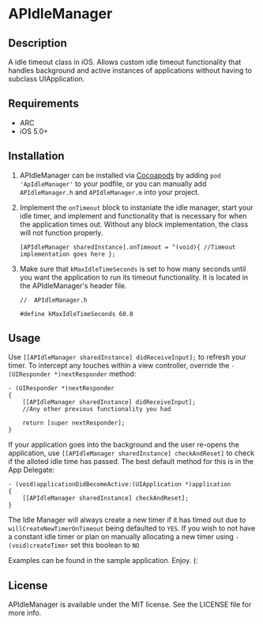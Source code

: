 # APIdleManager

## Description

A idle timeout class in iOS. Allows custom idle timeout functionality that handles background and active instances of applications without having to subclass UIApplication.

## Requirements

- ARC
- iOS 5.0+

## Installation

1. APIdleManager can be installed via [Cocoapods](http://cocoapods.org/) by adding `pod 'ApIdleManager'` to your podfile, or you can manually add `APIdleManager.h` and `APIdleManager.m` into your project.
2. Implement the `onTimeout` block to instaniate the idle manager, start your idle timer, and implement and functionality that is necessary for when the application times out. Without any block implementation, the class will not function properly.

    ```
    [APIdleManager sharedInstance].onTimeout = ^(void){ //Timeout implementation goes here };
    ```
3. Make sure that `kMaxIdleTimeSeconds` is set to how many seconds until you want the application to run its timeout functionality. It is located in the APIdleManager's header file.

    ```
    //	APIdleManager.h
	 
	#define kMaxIdleTimeSeconds 60.0
    ```


## Usage

Use `[[APIdleManager sharedInstance] didReceiveInput];` to refresh your timer. To intercept any touches within a view controller, override the `-(UIResponder *)nextResponder` method:

	- (UIResponder *)nextResponder
	{
   		[[APIdleManager sharedInstance] didReceiveInput];
   		//Any other previous functionality you had
   
   		return [super nextResponder];
	}
		

If your application goes into the background and the user re-opens the application, use `[[APIdleManager sharedInstance] checkAndReset]` to check if the alloted idle time has passed. The best default method for this is in the App Delegate:

    
    - (void)applicationDidBecomeActive:(UIApplication *)application
    {
    	[[APIdleManager sharedInstance] checkAndReset];
    }
    

 

The Idle Manager will always create a new timer if it has timed out due to `willCreateNewTimerOnTimeout` being defaulted to `YES`. If you wish to not have a constant idle timer or plan on manually allocating a new timer using `-(void)createTimer` set this boolean to `NO`

Examples can be found in the sample application. Enjoy. (:

## License

APIdleManager is available under the MIT license. See the LICENSE file for more info.